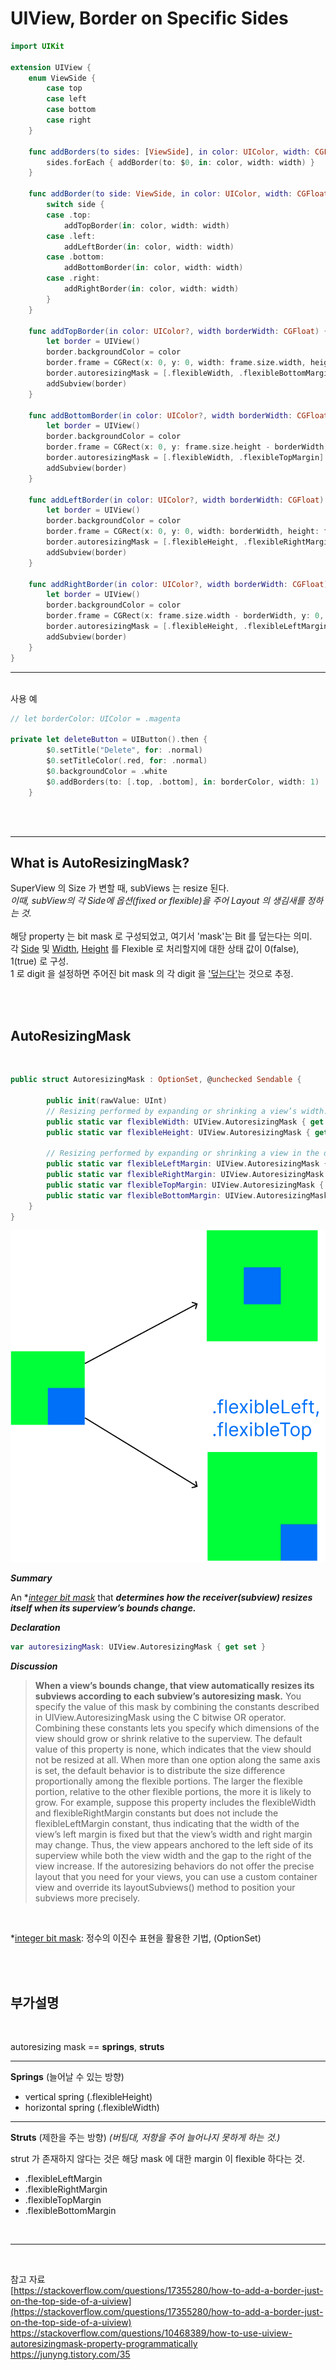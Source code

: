 # UIView, Border on Specific Sides

```swift
import UIKit

extension UIView {
    enum ViewSide {
        case top
        case left
        case bottom
        case right
    }

    func addBorders(to sides: [ViewSide], in color: UIColor, width: CGFloat) {
        sides.forEach { addBorder(to: $0, in: color, width: width) }
    }

    func addBorder(to side: ViewSide, in color: UIColor, width: CGFloat) {
        switch side {
        case .top:
            addTopBorder(in: color, width: width)
        case .left:
            addLeftBorder(in: color, width: width)
        case .bottom:
            addBottomBorder(in: color, width: width)
        case .right:
            addRightBorder(in: color, width: width)
        }
    }

    func addTopBorder(in color: UIColor?, width borderWidth: CGFloat) {
        let border = UIView()
        border.backgroundColor = color
        border.frame = CGRect(x: 0, y: 0, width: frame.size.width, height: borderWidth)
        border.autoresizingMask = [.flexibleWidth, .flexibleBottomMargin]
        addSubview(border)
    }

    func addBottomBorder(in color: UIColor?, width borderWidth: CGFloat) {
        let border = UIView()
        border.backgroundColor = color
        border.frame = CGRect(x: 0, y: frame.size.height - borderWidth, width: frame.size.width, height: borderWidth)
        border.autoresizingMask = [.flexibleWidth, .flexibleTopMargin]
        addSubview(border)
    }

    func addLeftBorder(in color: UIColor?, width borderWidth: CGFloat) {
        let border = UIView()
        border.backgroundColor = color
        border.frame = CGRect(x: 0, y: 0, width: borderWidth, height: frame.size.height)
        border.autoresizingMask = [.flexibleHeight, .flexibleRightMargin]
        addSubview(border)
    }

    func addRightBorder(in color: UIColor?, width borderWidth: CGFloat) {
        let border = UIView()
        border.backgroundColor = color
        border.frame = CGRect(x: frame.size.width - borderWidth, y: 0, width: borderWidth, height: frame.size.height)
        border.autoresizingMask = [.flexibleHeight, .flexibleLeftMargin]
        addSubview(border)
    }
}
```
<hr><br>
사용 예

```swift
// let borderColor: UIColor = .magenta

private let deleteButton = UIButton().then {
        $0.setTitle("Delete", for: .normal)
        $0.setTitleColor(.red, for: .normal)
        $0.backgroundColor = .white
        $0.addBorders(to: [.top, .bottom], in: borderColor, width: 1)
    }
```

<br>
<br>
<hr>

## What is AutoResizingMask? 
SuperView 의 Size 가 변할 때, subViews 는 resize 된다.   
*이때, subView의 각 Side에 옵션(fixed or flexible)을 주어 Layout 의 생김새를 정하는 것.*<br>
<br>
해당 property 는 bit mask 로 구성되었고, 여기서 'mask'는 Bit 를 덮는다는 의미. <br>
각 <ins>Side</ins> 및 <ins>Width</ins>, <ins>Height</ins> 를 Flexible 로 처리할지에 대한 상태 값이 0(false), 1(true) 로 구성.  
1 로 digit 을 설정하면 주어진 bit mask 의 각 digit 을 <ins>'덮는다'</ins>는 것으로 추정. 


<br>
<br>

## AutoResizingMask
<br>

```swift
public struct AutoresizingMask : OptionSet, @unchecked Sendable {

        public init(rawValue: UInt)
        // Resizing performed by expanding or shrinking a view’s width.
        public static var flexibleWidth: UIView.AutoresizingMask { get }
        public static var flexibleHeight: UIView.AutoresizingMask { get }

        // Resizing performed by expanding or shrinking a view in the direction of the left margin.
        public static var flexibleLeftMargin: UIView.AutoresizingMask { get }
        public static var flexibleRightMargin: UIView.AutoresizingMask { get }
        public static var flexibleTopMargin: UIView.AutoresizingMask { get }
        public static var flexibleBottomMargin: UIView.AutoresizingMask { get }
    }
}
```


![bounds_explantion](image/autoresizingMask.png)



***Summary***

An **<ins>integer bit mask</ins>* that ***determines how the receiver(subview) resizes itself when its superview’s bounds change.***

***Declaration***

```swift
var autoresizingMask: UIView.AutoresizingMask { get set }
```

***Discussion***

>**When a view’s bounds change, that view automatically resizes its subviews according to each subview’s autoresizing mask.** You specify the value of this mask by combining the constants described in UIView.AutoresizingMask using the C bitwise OR operator. Combining these constants lets you specify which dimensions of the view should grow or shrink relative to the superview. The default value of this property is none, which indicates that the view should not be resized at all.
>When more than one option along the same axis is set, the default behavior is to distribute the size difference proportionally among the flexible portions. The larger the flexible portion, relative to the other flexible portions, the more it is likely to grow. For example, suppose this property includes the flexibleWidth and flexibleRightMargin constants but does not include the flexibleLeftMargin constant, thus indicating that the width of the view’s left margin is fixed but that the view’s width and right margin may change. Thus, the view appears anchored to the left side of its superview while both the view width and the gap to the right of the view increase.
If the autoresizing behaviors do not offer the precise layout that you need for your views, you can use a custom container view and override its layoutSubviews() method to position your subviews more precisely.

<br>

  *<ins>integer bit mask</ins>: 정수의 이진수 표현을 활용한 기법, (OptionSet)

<br>


<br>

## 부가설명
<br>

autoresizing mask == **springs**, **struts** 
<hr>

**Springs** (늘어날 수 있는 방향)
- vertical spring (.flexibleHeight)
- horizontal spring (.flexibleWidth)
<hr>

**Struts** (제한을 주는 방향)  *(버팀대, 저항을 주어 늘어나지 못하게 하는 것.)*<br>

strut 가 존재하지 않다는 것은 해당 mask 에 대한 margin 이 flexible 하다는 것.
- .flexibleLeftMargin
- .flexibleRightMargin
- .flexibleTopMargin
- .flexibleBottomMargin

<br>
<hr>
<br>



참고 자료<br>
[https://stackoverflow.com/questions/17355280/how-to-add-a-border-just-on-the-top-side-of-a-uiview](https://stackoverflow.com/questions/17355280/how-to-add-a-border-just-on-the-top-side-of-a-uiview)  
https://stackoverflow.com/questions/10468389/how-to-use-uiview-autoresizingmask-property-programmatically<br>
https://junyng.tistory.com/35